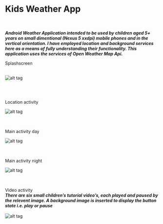 
# Kids Weather App
<br><br>
***Android Weather Application intended to be used by children aged 5+ years on small dimentional (Nexus 5 xxdpi) mobile phones and in the vertical orientation.
I have employed location and background services here as a means of fully understanding their functionality.
This application uses the services of Open Weather Map Api.***

Splashscreen
<br><br>

![alt tag](https://github.com/iluso-6/Kids-Weather-App/blob/master/screenshots/splash.png?raw=true?raw=true)

<br><br>

Location activity

![alt tag](https://github.com/iluso-6/Kids-Weather-App/blob/master/screenshots/location.png?raw=true?raw=true)

<br><br>
Main activity day

![alt tag](https://github.com/iluso-6/Kids-Weather-App/blob/master/screenshots/main_day.png?raw=true?raw=true)

<br><br>
Main activity night

![alt tag](https://github.com/iluso-6/Kids-Weather-App/blob/master/screenshots/main_night.png?raw=true?raw=true)

<br><br>
Video activity
<br>
***There are six small children’s tutorial video’s, each played and paused by the relevent image. A background image is inserted to display the button state i.e. play or pause***
<br><br>
![alt tag](https://github.com/iluso-6/Kids-Weather-App/blob/master/screenshots/video.png?raw=true?raw=true)
